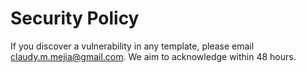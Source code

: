 # Security Policy

If you discover a vulnerability in any template, please email claudy.m.mejia@gmail.com.
We aim to acknowledge within 48 hours.
